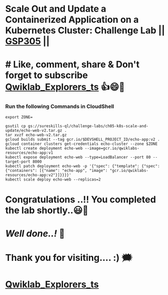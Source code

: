 # Scale Out and Update a Containerized Application on a Kubernetes Cluster: Challenge Lab || [GSP305](https://www.cloudskillsboost.google/focuses/1739?parent=catalog) ||

# # Like, comment, share & Don't forget to subscribe [Qwiklab_Explorers_ts](https://youtube.com/@titashshil?si=RgamNu1dc9jVIbJN) 👍😄🤝

### Run the following Commands in CloudShell
```
export ZONE=
```
```
gsutil cp gs://sureskills-ql/challenge-labs/ch05-k8s-scale-and-update/echo-web-v2.tar.gz .
tar xvzf echo-web-v2.tar.gz
gcloud builds submit --tag gcr.io/$DEVSHELL_PROJECT_ID/echo-app:v2 .
gcloud container clusters get-credentials echo-cluster --zone $ZONE
kubectl create deployment echo-web --image=gcr.io/qwiklabs-resources/echo-app:v1
kubectl expose deployment echo-web --type=LoadBalancer --port 80 --target-port 8000
kubectl patch deployment echo-web -p '{"spec": {"template": {"spec": {"containers": [{"name": "echo-app", "image": "gcr.io/qwiklabs-resources/echo-app:v2"}]}}}}'
kubectl scale deploy echo-web --replicas=2
```

# Congratulations ..!! You completed the lab shortly..😃💯

# *Well done..!* 👏

# Thank you for visiting.... :) 🗯️

# [Qwiklab_Explorers_ts](https://youtube.com/@titashshil?si=RgamNu1dc9jVIbJN)
